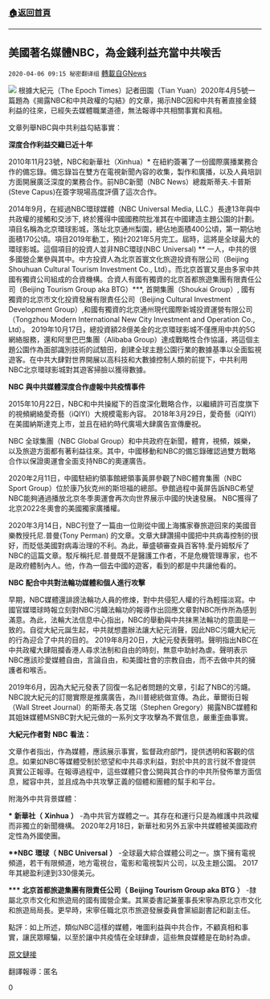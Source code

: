 ###  [:house:返回首頁](https://github.com/ourhimalayas/txt)
---

## 美國著名媒體NBC，為金錢利益充當中共喉舌
`2020-04-06 09:15 秘密翻译组` [轉載自GNews](https://gnews.org/zh-hant/163843/)

![](https://s3-ap-northeast-1.amazonaws.com/news.guo.offload.media/wp-content/uploads/2020/04/06091315/Untitled.png)
根據大紀元（The Epoch Times）記者田園（Tian Yuan）2020年4月5號一篇題為《揭露NBC和中共政權的勾結》的文章，揭示NBC因和中共有著直接金錢利益的往來，已經失去媒體職業道德，無法報導中共相關事實和真相。

文章列舉NBC與中共利益勾結事實：

**深度合作利益交織已近十年**

2010年11月23號，NBC和新華社（Xinhua）\* 在紐約簽署了一份國際廣播業務合作的備忘錄。備忘錄旨在雙方在電視新聞內容的收集，製作和廣播，以及人員培訓方面開展廣泛深度的業務合作。前NBC新聞（NBC News）總裁斯蒂夫.卡普斯(Steve Capus)在簽字現場高度評價了這次合作。

2014年9月，在經過NBC環球媒體（NBC Universal Media, LLC.）長達13年與中共政權的接觸和交涉下, 終於獲得中國國務院批准其在中國建造主題公園的計劃。項目名稱為北京環球影城，落址北京通州梨園，總佔地面積400公頃，第一期佔地面積170公頃。項目2019年動工，預計2021年5月完工。屆時，這將是全球最大的環球影城。這個項目的投資人並非NBC環球(NBC Universal) \*\* 一人，中共的很多國營企業參與其中。中方投資人為北京首寰文化旅遊投資有限公司（Beijing Shouhuan Cultural Tourism Investment Co., Ltd）。而北京首寰又是由多家中共國有獨資公司組成的合資機構。合資人有國有獨資的北京首都旅遊集團有限責任公司（Beijing Tourism Group aka BTG）\*\*\*, 首開集團（Shoukai Group）, 國有獨資的北京市文化投資發展有限責任公司（Beijing Cultural Investment Development Group）,和國有獨資的北京通州現代國際新城投資運營有限公司（Tongzhou Modern International New City Investment and Operation Co., Ltd）。 2019年10月17日，總投資額28億美金的北京環球影城不僅應用中共的5G網絡服務，還和阿里巴巴集團（Alibaba Group）達成戰略性合作協議，將這個主題公園作為面部識別技術的試驗田，創建全球主題公園行業的數據基準以全面監視遊客。在中共大肆對世界開展以高科技和大數據控制人類的前提下，中共利用NBC北京環球影城對其遊客掃臉以獲得數據。

**NBC** **與中共媒體深度合作虛報中共疫情事件**

2015年10月22日，NBC和中共操縱下的百度深化戰略合作，以繼續許可百度旗下的視頻網絡愛奇藝（iQIYI）大規模電影內容。 2018年3月29日，愛奇藝（iQIYI）在美國納斯達克上市，並且在紐約時代廣場大肆廣告宣傳慶祝。

NBC 全球集團（NBC Global Group）和中共政府在新聞，體育，視頻，娛樂，以及旅遊方面都有著利益往來。其中，中國移動和NBC的備忘錄確認過雙方戰略合作以保證奧運會全面支持NBC的奧運廣告。

2020年2月11日，中國駐紐約領事館總領事黃屏參觀了NBC體育集團（NBC Sport Group）位於康乃狄克州的斯坦福的總部。參館過程中黃屏告訴NBC希望NBC能夠通過播放北京冬季奧運會再次向世界展示中國的快速發展。 NBC獲得了北京2022冬奧會的美國獨家廣播權。

2020年3月14日，NBC刊登了一篇由一位剛從中國上海攜家眷旅遊回來的美國音樂教授托尼.普曼(Tony Perman) 的文章。文章大肆讚揚中國把中共病毒控制的很好，而貶低美國對病毒治理的不利。為此，華盛頓審查員百客特.愛丹姆駁斥了NBC的這篇文章。駁斥稱托尼.普曼既不是醫護工作者，不是危機管理專家，也不是政府體制內人。他，作為一個去中國的遊客，看到的都是中共讓他看的。

**NBC** **配合中共對法輪功媒體和個人進行攻擊**

早期，NBC媒體還誹謗法輪功人員的修煉，對中共侵犯人權的行為輕描淡寫。中國官媒環球時報立刻對NBC污衊法輪功的報導作出回應文章對NBC所作所為感到滿意。為此，法輪大法信息中心指出，NBC的舉動與中共抹黑法輪功的意圖是一致的。自從大紀元誕生起，中共就想盡辦法讓大紀元消聲，因此NBC污衊大紀元的行為迎合了中共的目的。 2019年8月20日，大紀元發表聲明。聲明指出NBC在中共政權大肆阻攔香港人尋求法制和自由的時刻，無意中助紂為虐。聲明表示NBC應該珍愛媒體自由，言論自由，和美國社會的宗教自由，而不去做中共的擁護者和喉舌。

2019年6月，因為大紀元發表了回復一名記者問題的文章，引起了NBC的污衊。 NBC說大紀元的訂閱實際是推廣廣告，為川普總統做宣傳。為此，華爾街日報（Wall Street Journal）的斯蒂夫.各艾瑞（Stephen Gregory）揭露NBC媒體和其姐妹媒體MSNBC對大紀元做的一系列文字攻擊為不實信息，嚴重歪曲事實。

**大紀元作者對** **NBC** **看法：**

文章作者指出，作為媒體，應該展示事實，監督政府部門，提供透明和客觀的信息。如果如NBC等媒體受制於慾望和中共尋求利益，對於中共的言行就不會提供真實公正報導。在報導過程中，這些媒體只會公開與其合作的中共所發佈單方面信息，縱容中共，並且成為中共攻擊正義的個體和團體的幫手和平台。

附海外中共背景媒體：

**\*** **新華社（** **Xinhua** **）** -為中共官方媒體之一。其存在和運行只是為維護中共政權而非獨立的新聞機構。 2020年2月18日，新華社和另外五家中共媒體被美國政府定性為外國使團。

**\*\*NBC** **環球（** **NBC Universal** **）** -全球最大綜合媒體公司之一。旗下擁有電視頻道，若干有限頻道，地方電視台，電影和電視製片公司，以及主題公園。 2017年其總盈利達到330億美元。

**\*\*\*** **北京首都旅遊集團有限責任公司（** **Beijing Tourism Group aka BTG** **）** -隸屬北京市文化和旅遊局的國有國營企業。其黨委書記兼董事長宋寧為原北京市文化和旅遊局局長。更早時，宋寧任職北京市旅遊發展委員會黨組副書記和副主任。

點評：如上所述，類似NBC這樣的媒體，唯圖利益與中共合作，不顧真相和事實，讓民眾矇騙，以至於讓中共疫情在全球肆虐，這些無良媒體是在助紂為虐。

[原文鏈接](https://www.theepochtimes.com/unraveling-the-ties-between-nbc-and-the-chinese-regime_3298768.html#)

翻譯報導：匿名

0
